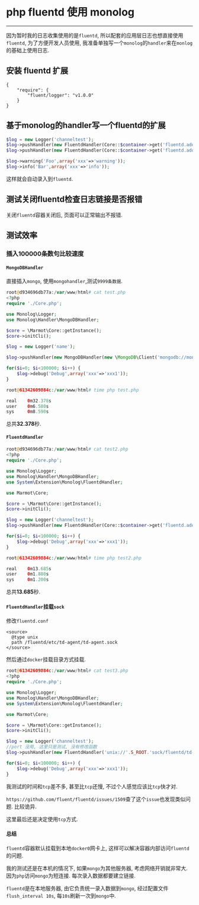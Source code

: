 # php fluentd 使用 monolog

---

因为暂时我的日志收集使用的是`fluentd`, 所以配套的应用层日志也想直接使用`fluentd`, 为了方便开发人员使用, 我准备单独写一个`monolog`的`handler`来在`monlog`的基础上使用日志.

## 安装 fluentd 扩展

```
{
    "require": {
        "fluent/logger": "v1.0.0"
    }
}
```

## 基于monolog的handler写一个fluentd的扩展

```php
$log = new Logger('channeltest');
$log->pushHandler(new FluentdHandler(Core::$container->get('fluentd.address'), Core::$container->get('fluentd.port'), Logger::WARNING));
$log->pushHandler(new FluentdHandler(Core::$container->get('fluentd.address'), Core::$container->get('fluentd.port'), Logger::INFO));

$log->warning('Foo',array('xxx'=>'warning'));
$log->info('Bar',array('xxx'=>'info'));
```

这样就会自动录入到`fluentd`.

## 测试关闭fluentd检查日志链接是否报错

关闭`fluentd`容器关闭后, 页面可以正常输出不报错.

## 测试效率

### 插入100000条数句比较速度

#### `MongoDBHandler`

直接插入`mongo`, 使用`mongohandler`,测试`9999条数据`.

```php
root@d934696db77a:/var/www/html# cat test.php
<?php
require './Core.php';

use Monolog\Logger;
use Monolog\Handler\MongoDBHandler;

$core = \Marmot\Core::getInstance();
$core->initCli();

$log = new Logger('name');

$log->pushHandler(new MongoDBHandler(new \MongoDB\Client('mongodb://mongo:27017'),'log','testDebug', Logger::DEBUG));

for($i=0; $i<100000; $i++) {
    $log->debug('Debug',array('xxx'=>'xxx1'));
}

root@61342609884c:/var/www/html# time php test.php

real	0m32.378s
user	0m6.580s
sys		0m8.590s
```

总共**32.378**秒.

#### `FluentdHandler`

```php
root@d934696db77a:/var/www/html# cat test2.php
<?php
require './Core.php';

use Monolog\Logger;
use Monolog\Handler\MongoDBHandler;
use System\Extension\Monolog\FluentdHandler;

use Marmot\Core;

$core = \Marmot\Core::getInstance();
$core->initCli();

$log = new Logger('channeltest');
$log->pushHandler(new FluentdHandler(Core::$container->get('fluentd.address'), Core::$container->get('fluentd.port'), Logger::DEBUG));

for($i=0; $i<100000; $i++) {
    $log->debug('Debug',array('xxx'=>'xxx1'));
}

root@61342609884c:/var/www/html# time php test2.php

real	0m13.685s
user	0m1.880s
sys		0m1.200s
```

总共**13.685**秒.

#### `FluentdHandler`挂载`sock`

修改`fluentd.conf`

```
<source>
  @type unix
  path /fluentd/etc/td-agent/td-agent.sock
</source>
```

然后通过`docker`挂载目录方式挂载.

```php
root@61342609884c:/var/www/html# cat test3.php
<?php
require './Core.php';

use Monolog\Logger;
use Monolog\Handler\MongoDBHandler;
use System\Extension\Monolog\FluentdHandler;

use Marmot\Core;

$core = \Marmot\Core::getInstance();
$core->initCli();

$log = new Logger('channeltest');
//port 没用, 这里只是测试, 没有修改函数
$log->pushHandler(new FluentdHandler('unix://'.S_ROOT.'sock/fluentd/td-agent.sock', Core::$container->get('fluentd.port'), Logger::DEBUG));

for($i=0; $i<100000; $i++) {
    $log->debug('Debug',array('xxx'=>'xxx1'));
}


```

我测试的时间和`tcp`差不多, 甚至比`tcp`还慢, 不过个人感觉应该比`tcp`快才对.

`https://github.com/fluent/fluentd/issues/1509`查了这个`issue`也发现类似问题. 比较诡异.

这里最后还是决定使用`tcp`方式.

#### 总结

`fluentd`容器默认挂载到本地`docker0`网卡上, 这样可以解决容器内部访问`fluentd`的问题.

我的测试还是在本机的情况下, 如果`mongo`为其他服务器, 考虑网络开销就非常大. 因为`php`访问`mongo`为短连接. 每次录入数据都要建立链接.

`fluentd`是在本地服务器, 由它负责统一录入数据到`mongo`, 经过配置文件`flush_interval 10s`, 每`10s`刷新一次到`mongo`中.
